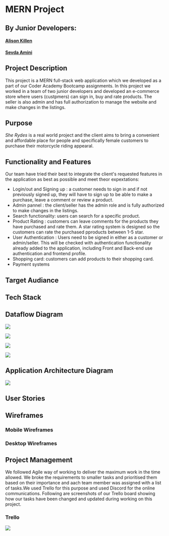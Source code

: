 # MERN Project
## By Junior Developers:
#### [Alison Killen](https://github.com/alikillen)
#### [Sevda Amini](https://github.com/Sevicode)

## Project Description
This project is a MERN full-stack web application which we developed as a part of our Coder Academy Bootcamp assignments. In this project we worked in a team of two junior developers and developed an e-commerce store where users (custpmers) can sign in, buy and rate products. The seller is also admin and has full authorization to manage the website and make changes in the listings. 

## Purpose
*She Rydes* is a real world project and the client aims to bring a convenient and affordable place for people and specifically female customers to purchase their motorcycle riding appearal. 
## Functionality and Features
Our team have tried their best to integrate the client's requested features in the application as best as possible and meet theor expextations:

* Login/out and Signing up : a customer needs to sign in and if not previously signed up, they will have to sign up to be able to make a purchase, leave a comment or review a product.
* Admin pannel : the client/seller has the admin role and is fully authorized to make changes in the listings. 
* Search functionality: users can search for a specific product.
* Product Rating : customers can leave comments for the products they have purchased and rate them. A star rating system is designed so the customers can rate the purchased pproducts between 1-5 star. 
* User Authentication : Users need to be signed in either as a customer or admin/seller. This will be checked with authentication functionality already added to the application, including Front and Back-end use authentication and frontend profile. 
* Shopping card: customers can add products to their shopping card. 
* Payment systems

## Target Audiance
## Tech Stack
## Dataflow Diagram
![](/Diagrams/DFD-Page-1.png)

![](/Diagrams/DFD-Page-2.png)

![](/Diagrams/DFD-Page-3.png)

![](/Diagrams/DFD-Page-5.png)
## Application Architecture Diagram
![](/Diagrams/AAD.png)
## User Stories
## Wireframes
### Mobile Wireframes
### Desktop Wireframes
## Project Management
We followed Agile way of working to deliver the maximum work in the time allowed. We broke the requirements to smaller tasks and prioritised them based on their importance and aach team member was assigned with a list of tasks.We used Trello for this purpose and used Discord for the online communications. Following are screenshots of our Trello board showing how our tasks have been changed and updated during working on this project.
### Trello 
![](/Trello/2020-11-24.png)